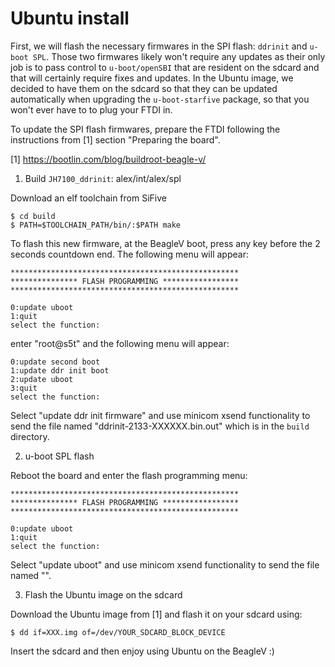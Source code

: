 # Ubuntu install

First, we will flash the necessary firmwares in the SPI flash: `ddrinit` and `u-boot SPL`. Those two firmwares likely won't require any updates as their only job is to pass control to `u-boot/openSBI` that are resident on the sdcard and that will certainly require fixes and updates. In the Ubuntu image, we decided to have them on the sdcard so that they can be updated automatically when upgrading the `u-boot-starfive` package, so that you won't ever have to to plug your FTDI in.

To update the SPI flash firmwares, prepare the FTDI following the instructions from [1] section "Preparing the board".

[1] https://bootlin.com/blog/buildroot-beagle-v/

1. Build `JH7100_ddrinit`: alex/int/alex/spl

Download an elf toolchain from SiFive


	$ cd build
	$ PATH=$TOOLCHAIN_PATH/bin/:$PATH make


To flash this new firmware, at the BeagleV boot, press any key before the 2 seconds countdown end.
The following menu will appear:


	***************************************************
	*************** FLASH PROGRAMMING *****************
	***************************************************

	0:update uboot
	1:quit
	select the function:


enter "root@s5t" and the following menu will appear:


	0:update second boot
	1:update ddr init boot
	2:update uboot
	3:quit
	select the function:


Select "update ddr init firmware" and use minicom xsend functionality to send the file named "ddrinit-2133-XXXXXX.bin.out" which is in the `build` directory.


2. u-boot SPL flash

Reboot the board and enter the flash programming menu:


	***************************************************
	*************** FLASH PROGRAMMING *****************
	***************************************************

	0:update uboot
	1:quit
	select the function:


Select "update uboot" and use minicom xsend functionality to send the file named "".


3. Flash the Ubuntu image on the sdcard

Download the Ubuntu image from [1] and flash it on your sdcard using:


	$ dd if=XXX.img of=/dev/YOUR_SDCARD_BLOCK_DEVICE


Insert the sdcard and then enjoy using Ubuntu on the BeagleV :)
